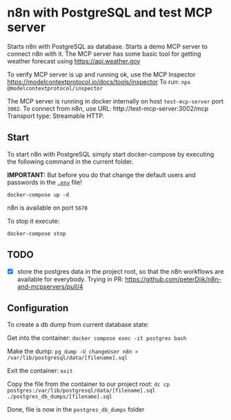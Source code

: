 # n8n with PostgreSQL and test MCP server

Starts n8n with PostgreSQL as database.
Starts a demo MCP server to connect n8n with it. The MCP server has some basic tool for getting weather forecast using https://api.weather.gov

To verify MCP server is up and running ok, use the MCP Inspector https://modelcontextprotocol.io/docs/tools/inspector
To run: `npx @modelcontextprotocol/inspector`

The MCP server is running in docker internally on host `test-mcp-server` port `3002`.
To connect from n8n, use URL: http://test-mcp-server:3002/mcp
Transport type: Streamable HTTP.

## Start

To start n8n with PostgreSQL simply start docker-compose by executing the following
command in the current folder.

**IMPORTANT:** But before you do that change the default users and passwords in the [`.env`](.env) file!

```
docker-compose up -d
```

n8n is available on port `5678`

To stop it execute:

```
docker-compose stop
```

## TODO

- [x] store the postgres data in the project root, so that the n8n workflows are available for everybody. Trying in PR: https://github.com/peterDijk/n8n-and-mcpservers/pull/4

## Configuration

To create a db dump from current database state:

Get into the container:
`docker compose exec -it postgres bash`

Make the dump:
`pg_dump -U changeUser n8n > /var/lib/postgresql/data/[filename].sql`

Exit the container: `exit`

Copy the file from the container to our project root:
`dc cp postgres:/var/lib/postgresql/data/[filename].sql ./postgres_db_dumps/[filename].sql`

Done, file is now in the `postgres_db_dumps` folder
